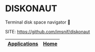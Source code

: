 # DISKONAUT

 Terminal disk space navigator 🔭

 SITE: https://github.com/imsnif/diskonaut

 | [Applications](https://portable-linux-apps.github.io/apps.html) | [Home](https://portable-linux-apps.github.io)
 | --- | --- |
